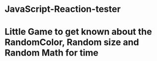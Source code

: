 # JavaScript-Reaction-tester

# Little Game to get known about the RandomColor, Random size and Random Math for time
